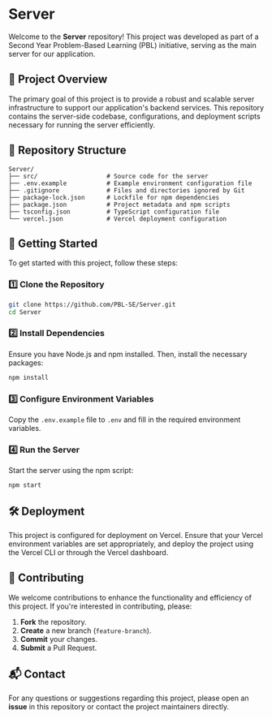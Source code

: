 # Server

Welcome to the **Server** repository! This project was developed as part of a Second Year Problem-Based Learning (PBL) initiative, serving as the main server for our application.

## 📌 Project Overview

The primary goal of this project is to provide a robust and scalable server infrastructure to support our application's backend services. This repository contains the server-side codebase, configurations, and deployment scripts necessary for running the server efficiently.

## 📂 Repository Structure

```
Server/
├── src/                   # Source code for the server
├── .env.example           # Example environment configuration file
├── .gitignore             # Files and directories ignored by Git
├── package-lock.json      # Lockfile for npm dependencies
├── package.json           # Project metadata and npm scripts
├── tsconfig.json          # TypeScript configuration file
└── vercel.json            # Vercel deployment configuration
```

## 🚀 Getting Started

To get started with this project, follow these steps:

### 1️⃣ Clone the Repository

```bash
git clone https://github.com/PBL-SE/Server.git
cd Server
```

### 2️⃣ Install Dependencies

Ensure you have Node.js and npm installed. Then, install the necessary packages:

```bash
npm install
```

### 3️⃣ Configure Environment Variables

Copy the `.env.example` file to `.env` and fill in the required environment variables.

### 4️⃣ Run the Server

Start the server using the npm script:

```bash
npm start
```

## 🛠️ Deployment

This project is configured for deployment on Vercel. Ensure that your Vercel environment variables are set appropriately, and deploy the project using the Vercel CLI or through the Vercel dashboard.

## 🤝 Contributing

We welcome contributions to enhance the functionality and efficiency of this project. If you're interested in contributing, please:

1. **Fork** the repository.
2. **Create** a new branch (`feature-branch`).
3. **Commit** your changes.
4. **Submit** a Pull Request.

## 📬 Contact

For any questions or suggestions regarding this project, please open an **issue** in this repository or contact the project maintainers directly.


